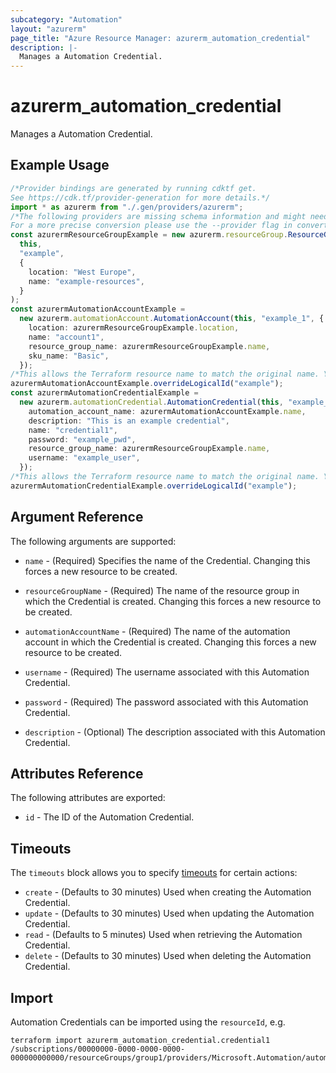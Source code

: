 ```yaml
---
subcategory: "Automation"
layout: "azurerm"
page_title: "Azure Resource Manager: azurerm_automation_credential"
description: |-
  Manages a Automation Credential.
---
```


# azurerm\_automation\_credential

Manages a Automation Credential.

## Example Usage

```typescript
/*Provider bindings are generated by running cdktf get.
See https://cdk.tf/provider-generation for more details.*/
import * as azurerm from "./.gen/providers/azurerm";
/*The following providers are missing schema information and might need manual adjustments to synthesize correctly: azurerm.
For a more precise conversion please use the --provider flag in convert.*/
const azurermResourceGroupExample = new azurerm.resourceGroup.ResourceGroup(
  this,
  "example",
  {
    location: "West Europe",
    name: "example-resources",
  }
);
const azurermAutomationAccountExample =
  new azurerm.automationAccount.AutomationAccount(this, "example_1", {
    location: azurermResourceGroupExample.location,
    name: "account1",
    resource_group_name: azurermResourceGroupExample.name,
    sku_name: "Basic",
  });
/*This allows the Terraform resource name to match the original name. You can remove the call if you don't need them to match.*/
azurermAutomationAccountExample.overrideLogicalId("example");
const azurermAutomationCredentialExample =
  new azurerm.automationCredential.AutomationCredential(this, "example_2", {
    automation_account_name: azurermAutomationAccountExample.name,
    description: "This is an example credential",
    name: "credential1",
    password: "example_pwd",
    resource_group_name: azurermResourceGroupExample.name,
    username: "example_user",
  });
/*This allows the Terraform resource name to match the original name. You can remove the call if you don't need them to match.*/
azurermAutomationCredentialExample.overrideLogicalId("example");

```

## Argument Reference

The following arguments are supported:

*   `name` - (Required) Specifies the name of the Credential. Changing this forces a new resource to be created.

*   `resourceGroupName` - (Required) The name of the resource group in which the Credential is created. Changing this forces a new resource to be created.

*   `automationAccountName` - (Required) The name of the automation account in which the Credential is created. Changing this forces a new resource to be created.

*   `username` - (Required) The username associated with this Automation Credential.

*   `password` - (Required) The password associated with this Automation Credential.

*   `description` - (Optional) The description associated with this Automation Credential.

## Attributes Reference

The following attributes are exported:

* `id` - The ID of the Automation Credential.

## Timeouts

The `timeouts` block allows you to specify [timeouts](https://www.terraform.io/language/resources/syntax#operation-timeouts) for certain actions:

* `create` - (Defaults to 30 minutes) Used when creating the Automation Credential.
* `update` - (Defaults to 30 minutes) Used when updating the Automation Credential.
* `read` - (Defaults to 5 minutes) Used when retrieving the Automation Credential.
* `delete` - (Defaults to 30 minutes) Used when deleting the Automation Credential.

## Import

Automation Credentials can be imported using the `resourceId`, e.g.

```shell
terraform import azurerm_automation_credential.credential1 /subscriptions/00000000-0000-0000-0000-000000000000/resourceGroups/group1/providers/Microsoft.Automation/automationAccounts/account1/credentials/credential1
```
